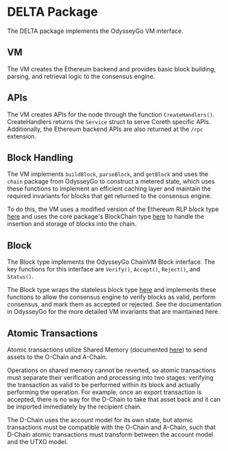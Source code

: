 # DELTA Package

The DELTA package implements the OdysseyGo VM interface.

## VM

The VM creates the Ethereum backend and provides basic block building, parsing, and retrieval logic to the consensus engine.

## APIs

The VM creates APIs for the node through the function `CreateHandlers()`. CreateHandlers returns the `Service` struct to serve Coreth specific APIs. Additionally, the Ethereum backend APIs are also returned at the `/rpc` extension.

## Block Handling

The VM implements `buildBlock`, `parseBlock`, and `getBlock` and uses the `chain` package from OdysseyGo to construct a metered state, which uses these functions to implement an efficient caching layer and maintain the required invariants for blocks that get returned to the consensus engine.

To do this, the VM uses a modified version of the Ethereum RLP block type [here](../../core/types/block.go) and uses the core package's BlockChain type [here](../../core/blockchain.go) to handle the insertion and storage of blocks into the chain.

## Block

The Block type implements the OdysseyGo ChainVM Block interface. The key functions for this interface are `Verify()`, `Accept()`, `Reject()`, and `Status()`.

The Block type wraps the stateless block type [here](../../core/types/block.go) and implements these functions to allow the consensus engine to verify blocks as valid, perform consensus, and mark them as accepted or rejected. See the documentation in OdysseyGo for the more detailed VM invariants that are maintained here.

## Atomic Transactions

Atomic transactions utilize Shared Memory (documented [here](https://github.com/DioneProtocol/odysseygo/blob/master/chains/atomic/README.md)) to send assets to the O-Chain and A-Chain.

Operations on shared memory cannot be reverted, so atomic transactions must separate their verification and processing into two stages: verifying the transaction as valid to be performed within its block and actually performing the operation. For example, once an export transaction is accepted, there is no way for the D-Chain to take that asset back and it can be imported immediately by the recipient chain.

The D-Chain uses the account model for its own state, but atomic transactions must be compatible with the O-Chain and A-Chain, such that D-Chain atomic transactions must transform between the account model and the UTXO model.
